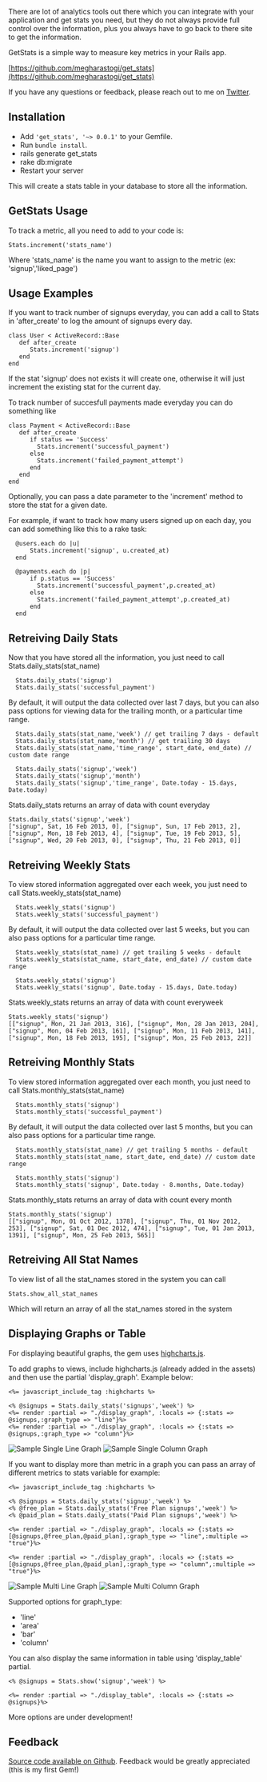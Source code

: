 There are lot of  analytics tools out there which you can integrate with your application and get stats you need, but they do not always provide full control over the information, plus you always have to go back to there site to get the information. 

GetStats is a simple way to measure key metrics in your Rails app.

[https://github.com/megharastogi/get_stats](https://github.com/megharastogi/get_stats)

If you have any questions or feedback, please reach out to me on [Twitter](https://twitter.com/megharastogi).

Installation
------------

- Add `'get_stats', '~> 0.0.1'` to your Gemfile.
- Run `bundle install`.
- rails generate get_stats
- rake db:migrate
- Restart your server 


This will create a stats table in your database to store all the information.

GetStats Usage
----------------

To track a metric, all you need to add to your code is:

```
Stats.increment('stats_name')
```
Where 'stats_name' is the name you want to assign to the metric (ex: 'signup','liked_page')

Usage Examples
--------------

If you want to track number of signups everyday, you can add a call to Stats in 'after_create' to log the amount of signups every day.

```
class User < ActiveRecord::Base
   def after_create
      Stats.increment('signup')
   end
end
```
If the stat 'signup' does not exists it will create one, otherwise it will just increment the existing stat for the current day.

To track number of succesfull payments made everyday you can do something like

```
class Payment < ActiveRecord::Base
   def after_create
      if status == 'Success'
        Stats.increment('successful_payment')
      else
        Stats.increment('failed_payment_attempt')
      end 
   end
end
```

Optionally, you can pass a date parameter to the 'increment' method to store the stat for a given date.

For example, if want to track how many users signed up on each day, you can add something like this to a rake task:

```
  @users.each do |u|
      Stats.increment('signup', u.created_at)
  end    
```

```
  @payments.each do |p|
      if p.status == 'Success'
        Stats.increment('successful_payment',p.created_at)
      else
        Stats.increment('failed_payment_attempt',p.created_at)
      end
  end    
```

Retreiving Daily Stats
----------------------

Now that you have stored all the information, you just need to call Stats.daily_stats(stat_name)

```
  Stats.daily_stats('signup')
  Stats.daily_stats('successful_payment')
```
By default, it will output the data collected over last 7 days, but you can also pass options for viewing data for the trailing month, or a particular time range.

```
  Stats.daily_stats(stat_name,'week') // get trailing 7 days - default
  Stats.daily_stats(stat_name,'month') // get trailing 30 days
  Stats.daily_stats(stat_name,'time_range', start_date, end_date) // custom date range

```
```
  Stats.daily_stats('signup','week')
  Stats.daily_stats('signup','month')
  Stats.daily_stats('signup','time_range', Date.today - 15.days, Date.today)

```

Stats.daily_stats returns an array of data with count everyday

```
Stats.daily_stats('signup','week') 
["signup", Sat, 16 Feb 2013, 0], ["signup", Sun, 17 Feb 2013, 2], ["signup", Mon, 18 Feb 2013, 4], ["signup", Tue, 19 Feb 2013, 5], ["signup", Wed, 20 Feb 2013, 0], ["signup", Thu, 21 Feb 2013, 0]]
```

Retreiving Weekly Stats
----------------------

To view stored information aggregated over each week, you just need to call Stats.weekly_stats(stat_name)

```
  Stats.weekly_stats('signup')
  Stats.weekly_stats('successful_payment')
```
By default, it will output the data collected over last 5 weeks, but you can also pass options for a particular time range.

```
  Stats.weekly_stats(stat_name) // get trailing 5 weeks - default
  Stats.weekly_stats(stat_name, start_date, end_date) // custom date range

```
```
  Stats.weekly_stats('signup')
  Stats.weekly_stats('signup', Date.today - 15.days, Date.today)

```

Stats.weekly_stats returns an array of data with count everyweek

```
Stats.weekly_stats('signup') 
[["signup", Mon, 21 Jan 2013, 316], ["signup", Mon, 28 Jan 2013, 204], ["signup", Mon, 04 Feb 2013, 161], ["signup", Mon, 11 Feb 2013, 141], ["signup", Mon, 18 Feb 2013, 195], ["signup", Mon, 25 Feb 2013, 22]]
```

Retreiving Monthly Stats
----------------------

To view stored information aggregated over each month, you just need to call Stats.monthly_stats(stat_name)

```
  Stats.monthly_stats('signup')
  Stats.monthly_stats('successful_payment')
```
By default, it will output the data collected over last 5 months, but you can also pass options for a particular time range.

```
  Stats.monthly_stats(stat_name) // get trailing 5 months - default
  Stats.monthly_stats(stat_name, start_date, end_date) // custom date range

```
```
  Stats.monthly_stats('signup')
  Stats.monthly_stats('signup', Date.today - 8.months, Date.today)

```

Stats.monthly_stats returns an array of data with count every month

```
Stats.monthly_stats('signup') 
[["signup", Mon, 01 Oct 2012, 1378], ["signup", Thu, 01 Nov 2012, 253], ["signup", Sat, 01 Dec 2012, 474], ["signup", Tue, 01 Jan 2013, 1391], ["signup", Mon, 25 Feb 2013, 565]]
```

Retreiving All Stat Names
-------------------------

To view list of all the stat_names stored in the system you can call

```
Stats.show_all_stat_names  
```
Which will return an array of all the stat_names stored in the system

Displaying Graphs or Table
--------------------------
For displaying beautiful graphs, the gem uses [highcharts.js](http://www.highcharts.com/).

To add graphs to views, include highcharts.js (already added in the assets) and then use the partial 'display_graph'. Example below:

```
<%= javascript_include_tag :highcharts %>

<% @signups = Stats.daily_stats('signups','week') %>
<%= render :partial => "./display_graph", :locals => {:stats => @signups,:graph_type => "line"}%>
<%= render :partial => "./display_graph", :locals => {:stats => @signups,:graph_type => "column"}%>

```
![Sample Single Line Graph](./signups_line.png)
![Sample Single Column Graph](./signups_column.png)

If you want to display more than metric in a graph you can pass an array of different metrics to stats variable for example:

```
<%= javascript_include_tag :highcharts %>

<% @signups = Stats.daily_stats('signup','week') %>
<% @free_plan = Stats.daily_stats('Free Plan signups','week') %>
<% @paid_plan = Stats.daily_stats('Paid Plan signups','week') %>

<%= render :partial => "./display_graph", :locals => {:stats => [@signups,@free_plan,@paid_plan],:graph_type => "line",:multiple => "true"}%>

<%= render :partial => "./display_graph", :locals => {:stats => [@signups,@free_plan,@paid_plan],:graph_type => "column",:multiple => "true"}%>

```
![Sample Multi Line Graph](./multiple_line_chart.png)
![Sample Multi Column Graph](./multiple_column_chart.png)

Supported options for graph_type:
- 'line'
- 'area'
- 'bar'
- 'column'

You can also display the same information in table using 'display_table' partial.

```
<% @signups = Stats.show('signup','week') %>

<%= render :partial => "./display_table", :locals => {:stats => @signups}%>

```

More options are under development!

Feedback
--------
[Source code available on Github](https://github.com/megharastogi/get_stats). Feedback would be greatly appreciated (this is my first Gem!)


